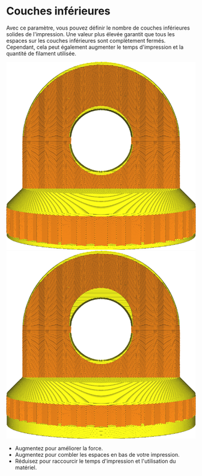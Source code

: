 Couches inférieures
===

Avec ce paramètre, vous pouvez définir le nombre de couches inférieures solides de l'impression. Une valeur plus élevée garantit que tous les espaces sur les couches inférieures sont complètement fermés. Cependant, cela peut également augmenter le temps d'impression et la quantité de filament utilisée.

![12 bottom layers](../../../articles/images/top_bottom_thickness_0.8.png)
![50 bottom layers](../../../articles/images/bottom_thickness.png)

* Augmentez pour améliorer la force.
* Augmentez pour combler les espaces en bas de votre impression.
* Réduisez pour raccourcir le temps d'impression et l'utilisation du matériel.

